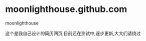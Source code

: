moonlighthouse.github.com
=========================

moonlighthouse

这个是我自己设计的简历网页,目前还在测试中,逐步更新,大大们请绕过
